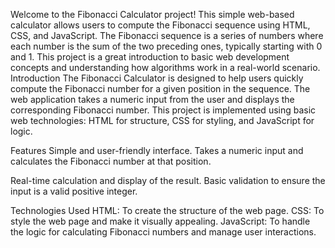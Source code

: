 Welcome to the Fibonacci Calculator project! This simple web-based calculator allows users to compute the Fibonacci sequence using HTML, CSS, and JavaScript. The Fibonacci sequence is a series of numbers where each number is the sum of the two preceding ones, typically starting with 0 and 1. This project is a great introduction to basic web development concepts and understanding how algorithms work in a real-world scenario.
Introduction
The Fibonacci Calculator is designed to help users quickly compute the Fibonacci number for a given position in the sequence. The web application takes a numeric input from the user and displays the corresponding Fibonacci number. This project is implemented using basic web technologies: HTML for structure, CSS for styling, and JavaScript for logic.

Features
Simple and user-friendly interface.
Takes a numeric input and calculates the Fibonacci number at that position.

Real-time calculation and display of the result.
Basic validation to ensure the input is a valid positive integer.

Technologies Used
HTML: To create the structure of the web page.
CSS: To style the web page and make it visually appealing.
JavaScript: To handle the logic for calculating Fibonacci numbers and manage user interactions.
